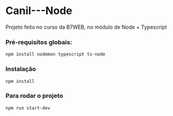 # Canil---Node
Projeto feito no curso da B7WEB, no módulo de Node + Typescript

### Pré-requisitos globais:

`npm install nodemon typescript ts-node`

### Instalação

`npm install`
### Para rodar o projeto
`npm run start-dev`
